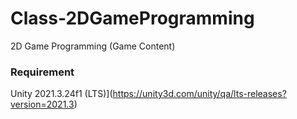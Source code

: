 # Class-2DGameProgramming

2D Game Programming (Game Content)

### Requirement 
Unity 2021.3.24f1 (LTS)](https://unity3d.com/unity/qa/lts-releases?version=2021.3)
